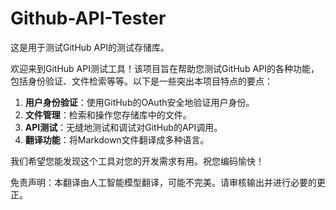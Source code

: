 # Github-API-Tester

这是用于测试GitHub API的测试存储库。

欢迎来到GitHub API测试工具！该项目旨在帮助您测试GitHub API的各种功能，包括身份验证、文件检索等等。以下是一些突出本项目特点的要点：

1. **用户身份验证**：使用GitHub的OAuth安全地验证用户身份。
2. **文件管理**：检索和操作您存储库中的文件。
3. **API测试**：无缝地测试和调试对GitHub的API调用。
4. **翻译功能**：将Markdown文件翻译成多种语言。

我们希望您能发现这个工具对您的开发需求有用。祝您编码愉快！


免责声明：本翻译由人工智能模型翻译，可能不完美。请审核输出并进行必要的更正。